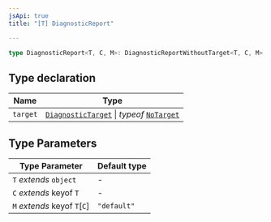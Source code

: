 ```yaml
---
jsApi: true
title: "[T] DiagnosticReport"

---
```

```ts
type DiagnosticReport<T, C, M>: DiagnosticReportWithoutTarget<T, C, M> & object;
```

## Type declaration

| Name | Type |
| ------ | ------ |
| `target` | [`DiagnosticTarget`](DiagnosticTarget.md) \| *typeof* [`NoTarget`](../variables/NoTarget.md) |

## Type Parameters

| Type Parameter | Default type |
| ------ | ------ |
| `T` *extends* `object` | - |
| `C` *extends* keyof `T` | - |
| `M` *extends* keyof `T`\[`C`\] | `"default"` |
